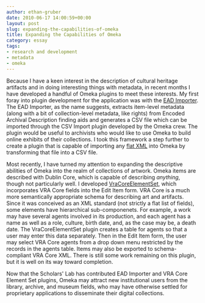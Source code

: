 ```yaml
---
author: ethan-gruber
date: 2010-06-17 14:00:59+00:00
layout: post
slug: expanding-the-capabilities-of-omeka
title: Expanding the Capabilities of Omeka
category: essay
tags:
- research and development
- metadata
- omeka
---
```


Because I have a keen interest in the description of cultural heritage artifacts and in doing interesting things with metadata, in recent months I have developed a handful of Omeka plugins to meet these interests.  My first foray into plugin development for the application was with the [EAD Importer](https://addons.omeka.org/svn/plugins/EadImporter/).  The EAD Importer, as the name suggests, extracts item-level metadata (along with a bit of collection-level metadata, like rights) from Encoded Archival Description finding aids and generates a CSV file which can be imported through the CSV Import plugin developed by the Omeka crew.  The plugin would be useful to archivists who would like to use Omeka to build online exhibits of their collections.  I took this framework a step further to create a plugin that is capable of importing any [flat XML](https://addons.omeka.org/svn/plugins/GenericXmlImporter/trunk/) into Omeka by transforming that file into a CSV file.

Most recently, I have turned my attention to expanding the descriptive abilities of Omeka into the realm of collections of artwork.  Omeka items are described with Dublin Core, which is capable of describing _anything_, though not particularly well.  I developed [VraCoreElementSet](https://addons.omeka.org/svn/plugins/VraCoreElementSet/trunk/), which incorporates VRA Core fields into the Edit Item form.  VRA Core is a much more semantically appropriate schema for describing art and artifacts.  Since it was conceived as an XML standard (not strictly a flat list of fields), some elements have hierarchical sub-componenets.  For example, a work may have several agents involved in its production, and each agent has a name as well as a role, culture, birth date, and, as the case may be, a death date.  The VraCoreElementSet plugin creates a table for agents so that a user may enter this data separately.  Then in the Edit Item form, the user may select VRA Core agents from a drop down menu restricted by the records in the agents table.  Items may also be exported to schema-compliant VRA Core XML.  There is still some work remaining on this plugin, but it is well on its way toward completion.

Now that the Scholars' Lab has contributed EAD Importer and VRA Core Element Set plugins, Omeka may attract new institutional users from the library, archive, and museum fields, who may have otherwise settled for proprietary applications to disseminate their digital collections.
